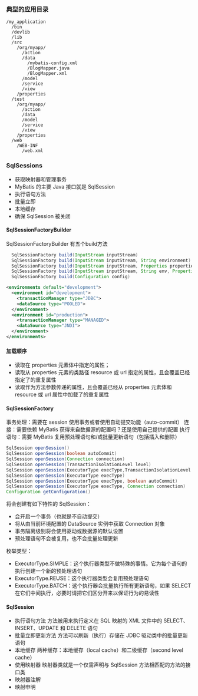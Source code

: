 ### 典型的应用目录
```folders
/my_application
  /bin
  /devlib
  /lib
  /src
    /org/myapp/
      /action
      /data
        /mybatis-config.xml
        /BlogMapper.java
        /BlogMapper.xml
      /model
      /service
      /view
    /properties
  /test
    /org/myapp/
      /action
      /data
      /model
      /service
      /view
    /properties
  /web
    /WEB-INF
      /web.xml
```

### SqlSessions
- 获取映射器和管理事务
- MyBatis 的主要 Java 接口就是 SqlSession
- 执行语句方法
- 批量立即
- 本地缓存
- 确保 SqlSession 被关闭

#### SqlSessionFactoryBuilder
SqlSessionFactoryBuilder 有五个build方法
```java
  SqlSessionFactory build(InputStream inputStream)
  SqlSessionFactory build(InputStream inputStream, String environment)
  SqlSessionFactory build(InputStream inputStream, Properties properties)
  SqlSessionFactory build(InputStream inputStream, String env, Properties props)
  SqlSessionFactory build(Configuration config)
```

```xml
<environments default="development">
  <environment id="development">
    <transactionManager type="JDBC">
    <dataSource type="POOLED">
  </environment>
  <environment id="production">
    <transactionManager type="MANAGED">
    <dataSource type="JNDI">
  </environment>
</environments>
```

#### 加载顺序
- 读取在 properties 元素体中指定的属性；
- 读取从 properties 元素的类路径 resource 或 url 指定的属性，且会覆盖已经指定了的重复属性
- 读取作为方法参数传递的属性，且会覆盖已经从 properties 元素体和 resource 或 url 属性中加载了的重复属性

#### SqlSessionFactory
事务处理：需要在 session 使用事务或者使用自动提交功能（auto-commit）
连接：需要依赖 MyBatis 获得来自数据源的配置吗？还是使用自己提供的配置
执行语句：需要 MyBatis 复用预处理语句和/或批量更新语句（包括插入和删除）

```java
SqlSession openSession()
SqlSession openSession(boolean autoCommit)
SqlSession openSession(Connection connection)
SqlSession openSession(TransactionIsolationLevel level)
SqlSession openSession(ExecutorType execType,TransactionIsolationLevel level)
SqlSession openSession(ExecutorType execType)
SqlSession openSession(ExecutorType execType, boolean autoCommit)
SqlSession openSession(ExecutorType execType, Connection connection)
Configuration getConfiguration()
```

将会创建有如下特性的 SqlSession：
- 会开启一个事务（也就是不自动提交）
- 将从由当前环境配置的 DataSource 实例中获取 Connection 对象
- 事务隔离级别将会使用驱动或数据源的默认设置
- 预处理语句不会被复用，也不会批量处理更新

枚举类型：
- ExecutorType.SIMPLE：这个执行器类型不做特殊的事情。它为每个语句的执行创建一个新的预处理语句
- ExecutorType.REUSE：这个执行器类型会复用预处理语句
- ExecutorType.BATCH：这个执行器会批量执行所有更新语句，如果 SELECT 在它们中间执行，必要时请把它们区分开来以保证行为的易读性

#### SqlSession
- 执行语句方法
方法被用来执行定义在 SQL 映射的 XML 文件中的 SELECT、INSERT、UPDATE 和 DELETE 语句
- 批量立即更新方法
方法可以刷新（执行）存储在 JDBC 驱动类中的批量更新语句
- 本地缓存
两种缓存：本地缓存（local cache）和二级缓存（second level cache）
- 使用映射器
映射器类就是一个仅需声明与 SqlSession 方法相匹配的方法的接口类
- 映射器注解
- 映射申明



